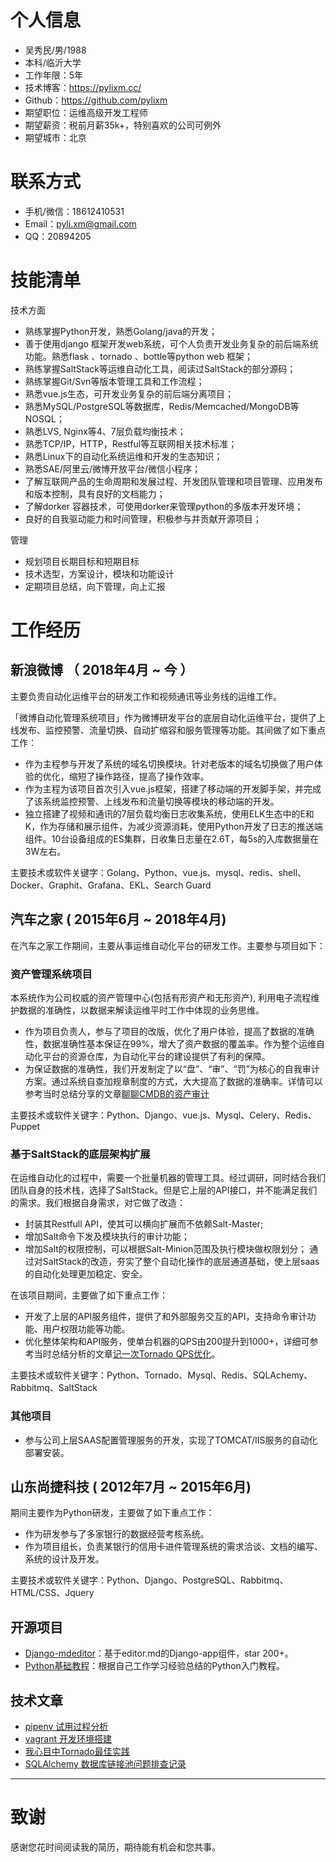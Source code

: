 

# 个人信息

 - 吴秀民/男/1988 
 - 本科/临沂大学
 - 工作年限：5年
 - 技术博客：https://pylixm.cc/
 - Github：https://github.com/pylixm
 - 期望职位：运维高级开发工程师
 - 期望薪资：税前月薪35k+，特别喜欢的公司可例外
 - 期望城市：北京


# 联系方式

- 手机/微信：18612410531
- Email：pyli.xm@gmail.com
- QQ：20894205

# 技能清单

技术方面

- 熟练掌握Python开发，熟悉Golang/java的开发；
- 善于使用django 框架开发web系统，可个人负责开发业务复杂的前后端系统功能。熟悉flask 、tornado 、bottle等python web 框架；
- 熟练掌握SaltStack等运维自动化工具，阅读过SaltStack的部分源码；
- 熟练掌握Git/Svn等版本管理工具和工作流程；
- 熟悉vue.js生态，可开发业务复杂的前后端分离项目；
- 熟悉MySQL/PostgreSQL等数据库，Redis/Memcached/MongoDB等NOSQL；
- 熟悉LVS, Nginx等4、7层负载均衡技术；
- 熟悉TCP/IP，HTTP，Restful等互联网相关技术标准；
- 熟悉Linux下的自动化系统运维和开发的生态知识；
- 熟悉SAE/阿里云/微博开放平台/微信小程序；
- 了解互联网产品的生命周期和发展过程、开发团队管理和项目管理、应用发布和版本控制，具有良好的文档能力；
- 了解dorker 容器技术，可使用dorker来管理python的多版本开发环境；
- 良好的自我驱动能力和时间管理，积极参与并贡献开源项目；

管理

- 规划项目长期目标和短期目标
- 技术选型，方案设计，模块和功能设计
- 定期项目总结，向下管理，向上汇报

# 工作经历

## 新浪微博 （ 2018年4月 ~ 今 ）

主要负责自动化运维平台的研发工作和视频通讯等业务线的运维工作。

「微博自动化管理系统项目」作为微博研发平台的底层自动化运维平台，提供了上线发布、监控预警、流量切换、自动扩缩容和服务管理等功能。其间做了如下重点工作：

- 作为主程参与开发了系统的域名切换模块。针对老版本的域名切换做了用户体验的优化，缩短了操作路径，提高了操作效率。
- 作为主程为该项目首次引入vue.js框架，搭建了移动端的开发脚手架，并完成了该系统监控预警、上线发布和流量切换等模块的移动端的开发。
- 独立搭建了视频和通讯的7层负载均衡日志收集系统，使用ELK生态中的E和K，作为存储和展示组件，为减少资源消耗，使用Python开发了日志的推送端组件。10台设备组成的ES集群，日收集日志量在2.6T，每5s的入库数据量在3W左右。

主要技术或软件关键字：Golang、Python、vue.js、mysql、redis、shell、Docker、Graphit、Grafana、EKL、Search Guard


## 汽车之家 ( 2015年6月 ~ 2018年4月)

在汽车之家工作期间，主要从事运维自动化平台的研发工作。主要参与项目如下：

### 资产管理系统项目

本系统作为公司权威的资产管理中心(包括有形资产和无形资产), 利用电子流程维护数据的准确性，以数据来解读运维平时工作中体现的业务思维。

- 作为项目负责人，参与了项目的改版，优化了用户体验，提高了数据的准确性，数据准确性基本保证在99%，增大了资产数据的覆盖率。作为整个运维自动化平台的资源仓库，为自动化平台的建设提供了有利的保障。
- 为保证数据的准确性，我们开发制定了以“盘”、“审”、“罚”为核心的自我审计方案。通过系统自查加规章制度的方式，大大提高了数据的准确率。详情可以参考当时总结分享的文章[聊聊CMDB的资产审计](http://autohomeops.corpautohome.com/articles/%E8%81%8A%E8%81%8ACMDB%E7%9A%84%E8%87%AA%E6%88%91%E5%AE%A1%E8%AE%A1/)

主要技术或软件关键字：Python、Django、vue.js、Mysql、Celery、Redis、Puppet

### 基于SaltStack的底层架构扩展

在运维自动化的过程中，需要一个批量机器的管理工具。经过调研，同时结合我们团队自身的技术栈，选择了SaltStack。但是它上层的API接口，并不能满足我们的需求。我们根据自身需求，对它做了改造：

- 封装其Restfull API，使其可以横向扩展而不依赖Salt-Master;
- 增加Salt命令下发及模块执行的审计功能；
- 增加Salt的权限控制，可以根据Salt-Minion范围及执行模块做权限划分；
通过对SaltStack的改造，夯实了整个自动化操作的底层通道基础，使上层saas的自动化处理更加稳定、安全。

在该项目期间，主要做了如下重点工作：

- 开发了上层的API服务组件，提供了和外部服务交互的API，支持命令审计功能、用户权限功能等功能。
- 优化整体架构和API服务，使单台机器的QPS由200提升到1000+，详细可参考当时总结分析的文章[记一次Tornado QPS优化](https://pylixm.cc/posts/2017-04-04-tornado-qps-optimization.html)。

主要技术或软件关键字：Python、Tornado、Mysql、Redis、SQLAchemy、Rabbitmq、SaltStack

### 其他项目

- 参与公司上层SAAS配置管理服务的开发，实现了TOMCAT/IIS服务的自动化部署安装。

## 山东尚捷科技 ( 2012年7月 ~ 2015年6月)

期间主要作为Python研发，主要做了如下重点工作：

- 作为研发参与了多家银行的数据经营考核系统。
- 作为项目组长，负责某银行的信用卡进件管理系统的需求洽谈、文档的编写、系统的设计及开发。

主要技术或软件关键字：Python、Django、PostgreSQL、Rabbitmq、HTML/CSS、Jquery

## 开源项目

- [Django-mdeditor](https://github.com/pylixm/django-mdeditor)：基于editor.md的Django-app组件，star 200+。
- [Python基础教程](https://github.com/pylixm/python_start)：根据自己工作学习经验总结的Python入门教程。

## 技术文章

- [pipenv 试用过程分析](https://pylixm.cc/posts/2018-01-13-python-pipenv.html)
- [vagrant 开发环境搭建](https://pylixm.cc/posts/2015-12-01-Vagrant-install.html) 
- [我心目中Tornado最佳实践](https://pylixm.cc/posts/2017-03-10-tornado-best-practices.html)
- [SQLAlchemy 数据库链接池问题排查记录](https://pylixm.cc/posts/2017-08-29-tornado-sqlalchemy.html)

---      
# 致谢
感谢您花时间阅读我的简历，期待能有机会和您共事。
      